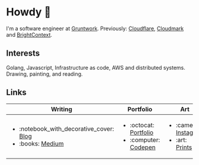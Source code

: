 # Howdy :wave:

I'm a software engineer at [Gruntwork](https://github.com/gruntwork-io). Previously: [Cloudflare](https://cloudflare.com), [Cloudmark](https://cloudmark.com) and [BrightContext](https://www.crunchbase.com/organization/brightcontext). 

## Interests
Golang, Javascript, Infrastructure as code, AWS and distributed systems. Drawing, painting, and reading.

## Links

<table>
<thead>
  <tr>
    <th>Writing</th>
    <th>Portfolio</th>
    <th>Art</th>
    <th>Contact</th>
  </tr>
</thead>
<tbody>
  <tr>
    <td>
      <ul>
        <li>:notebook_with_decorative_cover: <a href="https://zackproser.com/blog">Blog</a></li>
        <li>:books: <a href="https://medium.com/@zackproser">Medium</a></li>
      </ul>
    </td>
    <td>
      <ul>
        <li>:octocat: <a href="https://zackproser.com">Portfolio</a></li>
        <li>:computer: <a href="https://codepen.io/zackproser/pen/MVvRgW">Codepen</a></li>
      </ul>    
    </td>
    <td> 
      <ul>
        <li>:camera: <a href="https://instagram.com/zackproser">Instagram</a></li>
        <li>:art: <a href="https://art.zackproser.com">Prints</li>
      </ul>
   </td>
    <td>
     <ul> 
       <li> :lock: <a href="https://keybase.io/zackproser">Keybase</a></li>
       <li> :link: <a href="https://linkedin.com/in/zackproser/">LinkedIn</a></li>
      </ul>
    </td>
  </tr>
</tbody>
</table>
